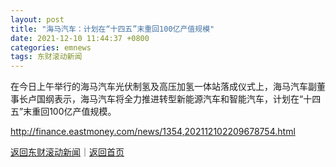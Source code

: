 ```yaml
---
layout: post
title: "海马汽车：计划在“十四五”末重回100亿产值规模"
date: 2021-12-10 11:44:37 +0800
categories: emnews
tags: 东财滚动新闻
---
```


在今日上午举行的海马汽车光伏制氢及高压加氢一体站落成仪式上，海马汽车副董事长卢国纲表示，海马汽车将全力推进转型新能源汽车和智能汽车，计划在“十四五”末重回100亿产值规模。

<http://finance.eastmoney.com/news/1354,202112102209678754.html>

[返回东财滚动新闻](//finews.withounder.com/emnews/)｜[返回首页](//finews.withounder.com/)
